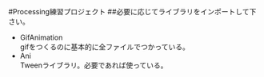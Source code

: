 #Processing練習プロジェクト 
##必要に応じてライブラリをインポートして下さい。 

- GifAnimation  
gifをつくるのに基本的に全ファイルでつかっている。
- Ani  
Tweenライブラリ。必要であれば使っている。

